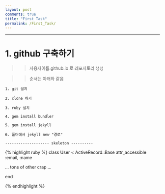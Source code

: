 ```yaml
---
layout: post
comments: true
title: "First Task"
permalink: /First_Task/
---
```




---

# 1. github 구축하기

 >> 사용자이름.github.io 로 레포지토리 생성
 
 >> 순서는 아래와 같음
 
	1. git 설치
	
	2. clone 하기
	
	3. ruby 설치
	
	4. gem install bundler
	
	5. gem install jekyll
	
	6. 폴더에서 jekyll new "경로"
	
	-------------------- skeleton ----------

{% highlight ruby %}
class User < ActiveRecord::Base
  attr_accessible :email, :name

  ... tons of other crap ...

end

{% endhighlight %}